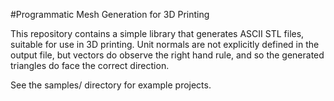#Programmatic Mesh Generation for 3D Printing

This repository contains a simple library that generates ASCII STL files, suitable for use in 3D printing. Unit normals are not explicitly defined in the output file, but vectors do observe the right hand rule, and so the generated triangles do face the correct direction.

See the samples/ directory for example projects.
